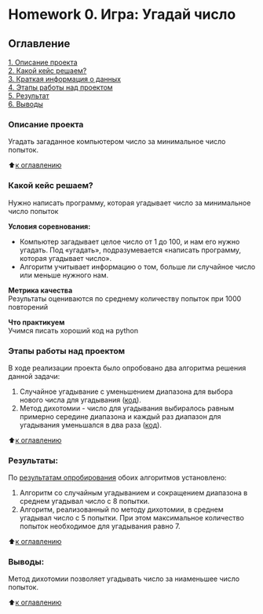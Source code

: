 
# Homework 0. Игра: Угадай число

## Оглавление  
[1. Описание проекта](https://github.com/Sidorov-Andrey/DE/blob/main/Project_0/README.md#Описание-проекта)  
[2. Какой кейс решаем?](https://github.com/Sidorov-Andrey/DE/blob/main/Project_0/README.md#Какой-кейс-решаем)  
[3. Краткая информация о данных](https://github.com/Sidorov-Andrey/DE/blob/main/Project_0/README.md#Краткая-информация-о-данных)  
[4. Этапы работы над проектом](https://github.com/Sidorov-Andrey/DE/blob/main/Project_0/README.md#Этапы-работы-над-проектом)  
[5. Результат](https://github.com/Sidorov-Andrey/DE/blob/main/Project_0/README.md#Результат)    
[6. Выводы](https://github.com/Sidorov-Andrey/DE/blob/main/Project_0/README.md#Выводы) 

### Описание проекта    
Угадать загаданное компьютером число за минимальное число попыток.

:arrow_up:[к оглавлению](https://github.com/Sidorov-Andrey/DE/blob/main/Project_0/README.md#Оглавление)


### Какой кейс решаем?    
Нужно написать программу, которая угадывает число за минимальное число попыток

**Условия соревнования:**  
- Компьютер загадывает целое число от 1 до 100, и нам его нужно угадать. Под «угадать», подразумевается «написать программу, которая угадывает число».
- Алгоритм учитывает информацию о том, больше ли случайное число или меньше нужного нам.

**Метрика качества**     
Результаты оцениваются по среднему количеству попыток при 1000 повторений

**Что практикуем**     
Учимся писать хороший код на python


### Этапы работы над проектом  
В ходе реализации проекта было опробовано два алгоритма решения данной задачи:
1. Случайное угадывание с уменьшением диапазона для выбора нового числа для угадывания ([код](https://github.com/Sidorov-Andrey/DE/blob//main/homework_0/game_v3.py)).
2. Метод дихотомии - число для угадывания выбиралось равным примерно середине диапазона и каждый раз диапазон для угадывания уменьшался в два раза ([код](https://github.com/IlyaPolunin/SF_DST78_homework/blob/main/homework_0/game_v4.py)).

:arrow_up:[к оглавлению](https://github.com/IlyaPolunin/SF_DST78_homework/blob/main/homework_0/README.md#Оглавление)


### Результаты:  
По [результатам опробирования](https://github.com/IlyaPolunin/SF_DST78_homework/blob/main/homework_0/game.ipynb) обоих алгоритмов установлено:
1. Алгоритм со случайным угадыванием и сокращением диапазона в среднем угадывал число с 8 попытки.
2. Алгоритм, реализованный по методу дихотомии, в среднем угадывал число с 5 попытки. При этом максимальное количество попыток необходимое для угадывания равно 7.

:arrow_up:[к оглавлению](https://github.com/IlyaPolunin/SF_DST78_homework/blob/main/homework_0/README.md#Оглавление)


### Выводы:  
Метод дихотомии позволяет угадывать число за ниаменьшее число попыток.

:arrow_up:[к оглавлению](https://github.com/IlyaPolunin/SF_DST78_homework/blob/main/homework_0/README.md#Оглавление)
